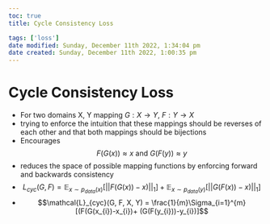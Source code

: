 ```yaml
---
toc: true
title: Cycle Consistency Loss

tags: ['loss']
date modified: Sunday, December 11th 2022, 1:34:04 pm
date created: Sunday, December 11th 2022, 1:00:35 pm
---
```


# Cycle Consistency Loss


- For two domains X, Y mapping $G: X \rightarrow Y$, $F: Y \rightarrow X$
- trying to enforce the intuition that these mappings should be reverses of each other and that both mappings should be bijections
- Encourages $$F(G(x)) \approx x \text{ and } G(F(y)) \approx y$$
- reduces the space of possible mapping functions by enforcing forward and backwards consistency
- $$L_{cyc}(G,F) = \mathbb{E}_{x \sim p_{data}(x)}[||F(G(x))-x)||_{1}] + \mathbb{E}_{x \sim p_{data}(y)}[||G(F(x))-x)||_{1}]$$
- $$\mathcal{L}_{cyc}(G, F, X, Y) = \frac{1}{m}\Sigma_{i=1}^{m}[(F(G(x_{i})-x_{i})+ (G(F(y_{i}))-y_{i})]$$



